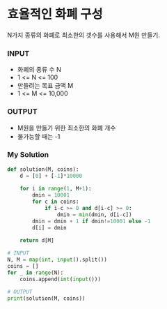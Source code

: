 # 효율적인 화폐 구성

N가지 종류의 화폐로 최소한의 갯수를 사용해서 M원 만들기. 

### INPUT
- 화폐의 종류 수 N
- 1 <= N <= 100
- 만들려는 목표 금액 M
- 1 <= M <= 10,000

### OUTPUT
- M원을 만들기 위한 최소한의 화폐 개수
- 불가능할 때는 -1

### My Solution
```python
def solution(M, coins):
    d = [0] + [-1]*10000
    
    for i in range(1, M+1):
        dmin = 10001
        for c in coins:
            if i-c >= 0 and d[i-c] >= 0:
                dmin = min(dmin, d[i-c])
        dmin = dmin + 1 if dmin!=10001 else -1
        d[i] = dmin
    
    return d[M]

# INPUT
N, M = map(int, input().split())
coins = []
for _ in range(N):
    coins.append(int(input()))

# OUTPUT
print(solution(M, coins))
```